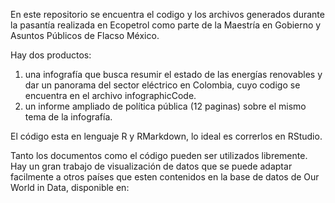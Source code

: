 En este repositorio se encuentra el codigo y los archivos generados durante la pasantía realizada en Ecopetrol como parte de la Maestría en Gobierno y Asuntos Públicos de Flacso México.

Hay dos productos:
1. una infografía que busca resumir el estado de las energías renovables y dar un panorama del sector eléctrico en Colombia, cuyo codigo se encuentra en el archivo infographicCode.
2. un informe ampliado de política pública (12 paginas) sobre el mismo tema de la infografía.

El código esta en lenguaje R y RMarkdown, lo ideal es correrlos en RStudio.

Tanto los documentos como el código pueden ser utilizados libremente.
Hay un gran trabajo de visualización de datos que se puede adaptar facilmente a otros países que esten contenidos en la base de datos de Our World in Data, disponible en: 
